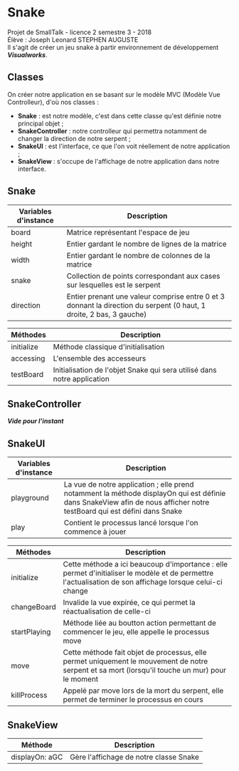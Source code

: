 # Snake
Projet de SmallTalk  - licence 2 semestre 3 - 2018  
Élève : Joseph Leonard STEPHEN AUGUSTE  
Il s'agit de créer un jeu snake à partir environnement de développement **_Visualworks_**.  

## Classes  

On créer notre application en se basant sur le modèle MVC (Modèle Vue Controlleur), d'où nos classes :
- **Snake** : est notre modèle, c'est dans cette classe qu'est définie notre principal objet ;
- **SnakeController** : notre controlleur qui permettra notamment de changer la direction de notre serpent ;
- **SnakeUI** : est l'interface, ce que l'on voit réellement de notre application ;
- **SnakeView** : s'occupe de l'affichage de notre application dans notre interface.

## Snake  

Variables d'instance | Description
---|---
board | Matrice représentant l'espace de jeu
height | Entier gardant le nombre de lignes de la matrice
width | Entier gardant le nombre de colonnes de la matrice
snake | Collection de points correspondant aux cases sur lesquelles est le serpent
direction | Entier prenant une valeur comprise entre 0 et 3 donnant la direction du serpent (0 haut, 1 droite, 2 bas, 3 gauche)

Méthodes | Description
---|---
initialize | Méthode classique d'initialisation
accessing | L'ensemble des accesseurs 
testBoard | Initialisation de l'objet Snake qui sera utilisé dans notre application

## SnakeController

**_Vide pour l'instant_**

## SnakeUI

Variables d'instance | Description
---|---
playground | La vue de notre application ; elle prend notamment la méthode displayOn qui est définie dans SnakeView afin de nous afficher notre testBoard qui est défini dans Snake
play | Contient le processus lancé lorsque l'on commence à jouer

Méthodes | Description
---|---
initialize | Cette méthode a ici beaucoup d'importance : elle permet d'initialiser le modèle et de permettre l'actualisation de son affichage lorsque celui-ci change
changeBoard | Invalide la vue expirée, ce qui permet la réactualisation de celle-ci
startPlaying | Méthode liée au boutton action permettant de commencer le jeu, elle appelle le processus move
move | Cette méthode fait objet de processus, elle permet uniquement le mouvement de notre serpent et sa mort (lorsqu'il touche un mur) pour le moment
killProcess | Appelé par move lors de la mort du serpent, elle permet de terminer le processus en cours

## SnakeView

Méthode | Description
---|---
displayOn: aGC | Gère l'affichage de notre classe Snake